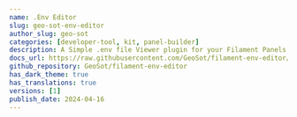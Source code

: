 ```yaml
---
name: .Env Editor
slug: geo-sot-env-editor
author_slug: geo-sot
categories: [developer-tool, kit, panel-builder]
description: A Simple .env file Viewer plugin for your Filament Panels. Provides features like, manage current .env variables, and a handy backup functionality page
docs_url: https://raw.githubusercontent.com/GeoSot/filament-env-editor/main/README.md
github_repository: GeoSot/filament-env-editor
has_dark_theme: true
has_translations: true
versions: [1]
publish_date: 2024-04-16
---
```

